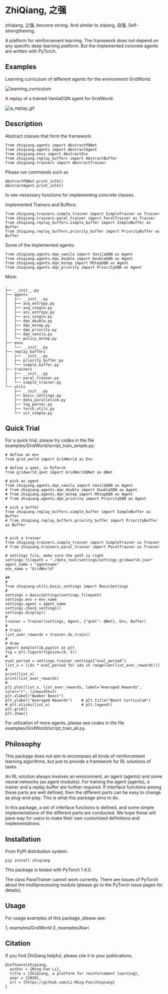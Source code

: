 # ZhiQiang, 之强

zhiqiang, 之强, become strong. And similar to ziqiang, 自强, Self-strengthening.

A platform for reinforcement learning. The framework does not depend on any specific deep learning platform. But the implemented concrete agents are written with PyTorch.


## Examples

Learning curriculum of different agents for the environment GridWorld:

![learning_curriculum](url_link)


A replay of a trained VanilaDQN agent for GridWorld:

![a_replay_gif](url_link)


## Description

Abstract classes that form the framework:
```
from zhiqiang.agents import AbstractPQNet
from zhiqiang.agents import AbstractAgent
from zhiqiang.envs import AbstractEnv
from zhiqiang.replay_buffers import AbstractBuffer
from zhiqiang.trainers import AbstractTrainer
```

Please run commands such as
```
AbstractPQNet.print_info()
AbstractAgent.print_info()
```
to see necessary functions for implementing concrete classes.


Implemented Trainers and Buffers:
```
from zhiqiang.trainers.simple_trainer import SimpleTrainer as Trainer
from zhiqiang.trainers.paral_trainer import ParalTrainer as Trainer
from zhiqiang.replay_buffers.simple_buffer import SimpleBuffer as Buffer
from zhiqiang.replay_buffers.priority_buffer import PriorityBuffer as Buffer
```

Some of the implemented agents:
```
from zhiqiang.agents.dqn_vanila import VanilaDQN as Agent
from zhiqiang.agents.dqn_double import DoubleDQN as Agent
from zhiqiang.agents.dqn_mstep import MStepDQN as Agent
from zhiqiang.agents.dqn_priority import PriorityDQN as Agent
```

More:
```
.
├── __init__.py
├── agents
│   ├── __init__.py
│   ├── acq_entropy.py
│   ├── acq_single.py
│   ├── acv_entropy.py
│   ├── acv_single.py
│   ├── dqn_double.py
│   ├── dqn_mstep.py
│   ├── dqn_priority.py
│   ├── dqn_vanila.py
│   └── policy_mstep.py
├── envs
│   └── __init__.py
├── replay_buffers
│   ├── __init__.py
│   ├── priority_buffer.py
│   └── simple_buffer.py
├── trainers
│   ├── __init__.py
│   ├── paral_trainer.py
│   └── simple_trainer.py
└── utils
    ├── __init__.py
    ├── basic_settings.py
    ├── data_parallelism.py
    ├── log_parser.py
    ├── torch_utils.py
    └── uct_simple.py
```

## Quick Trial

For a quick trial, please try codes in the file examples/GridWorld/script_train_simple.py:

```
# define an env
from grid_world import GridWorld as Env

# define a qnet, in PyTorch
from gridworld_qnet import GridWorldQNet as QNet

# pick an agent
from zhiqiang.agents.dqn_vanila import VanilaDQN as Agent
# from zhiqiang.agents.dqn_double import DoubleDQN as Agent
# from zhiqiang.agents.dqn_mstep import MStepDQN as Agent
# from zhiqiang.agents.dqn_priority import PriorityDQN as Agent

# pick a buffer
from zhiqiang.replay_buffers.simple_buffer import SimpleBuffer as Buffer
# from zhiqiang.replay_buffers.priority_buffer import PriorityBuffer as Buffer


# pick a trainer
from zhiqiang.trainers.simple_trainer import SimpleTrainer as Trainer
# from zhiqiang.trainers.paral_trainer import ParalTrainer as Trainer

# settings file, make sure the path is right
settings_filepath = "./data_root/settings/settings_gridworld.json"
agent_name = "agentname"
env_name = "GridWorld"

##
#
from zhiqiang.utils.basic_settings import BasicSettings
#
settings = BasicSettings(settings_filepath)
settings.env = env_name
settings.agent = agent_name
settings.check_settings()
settings.display()
#
trainer = Trainer(settings, Agent, {"qnet": QNet}, Env, Buffer)
#
# train
list_aver_rewards = trainer.do_train()
#
# draw
import matplotlib.pyplot as plt
fig = plt.figure(figsize=(8, 5))
#
eval_period = settings.trainer_settings["eval_period"]
list_x = [idx * eval_period for idx in range(len(list_aver_rewards))]
#
print(list_x)
print(list_aver_rewards)
#
plt.plot(list_x, list_aver_rewards, label="Averaged Rewards", color="r", linewidth=2)
plt.xlabel("Number Boost")
plt.ylabel("Averaged Rewards")    # plt.title("Boost Curriculum")
# plt.xticks(list_x)              # plt.legend()
plt.grid()
plt.show()
```

For utilization of more agents, please see codes in the file examples/GridWorld/script_train_all.py.


## Philosophy

This package does not aim to encompass all kinds of reinforcement learning algorithms, but just to provide a framework for RL solutions of tasks.

An RL solution always involves an environment, an agent (agents) and some neural networks (as agent modules). For training the agent (agents), a trainer and a replay buffer are further required. If interface functions among these parts are well defined, then the different parts can be easy to change as plug-and-play. This is what this package aims to do.

In this package, a set of inferface functions is defined, and some simple implementations of the different parts are conducted. We hope these will pave way for users to make their own customized definitions and implementations. 


## Installation

From PyPI distribution system:

```
pip install zhiqiang
```

This package is tested with PyTorch 1.4.0.

The class ParalTrainer cannot work currently. There are issues of PyTorch about the multiprocessing module (please go to the PyTorch issue pages for details).


## Usage

For usage examples of this package, please see:

1, examples/GridWorld
2, examples/Atari


## Citation

If you find ZhiQiang helpful, please cite it in your publications.

```
@software{zhiqiang,
  author = {Ming-Fan Li},
  title = {ZhiQiang, a platform for reinforcement learning},
  year = {2020},
  url = {https://github.com/Li-Ming-Fan/zhiqiang}
}
```


</br>

